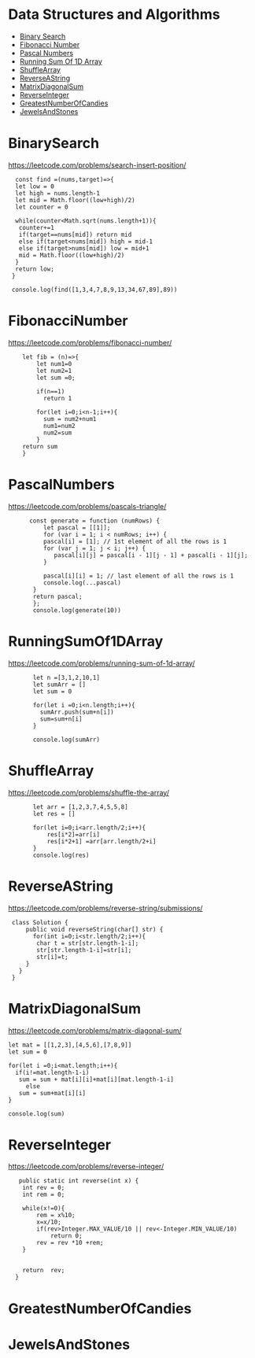 # Data Structures and Algorithms

- [Binary Search](#BinarySearch)
- [Fibonacci Number](#FibonacciNumber)
- [Pascal Numbers](#PascalNumbers)
- [Running Sum Of 1D Array](#RunningSumOf1DArray)
- [ShuffleArray](#ShuffleArray)
- [ReverseAString](#ReverseAString)
- [MatrixDiagonalSum](#MatrixDiagonalSum) 
- [ReverseInteger](#ReverseInteger)
- [GreatestNumberOfCandies](#GreatestNumberOfCandies)
- [JewelsAndStones](#JewelsAndStones)

# BinarySearch 

https://leetcode.com/problems/search-insert-position/

      const find =(nums,target)=>{
      let low = 0
      let high = nums.length-1
      let mid = Math.floor((low+high)/2)
      let counter = 0 

      while(counter<Math.sqrt(nums.length+1)){
       counter+=1
       if(target==nums[mid]) return mid
       else if(target<nums[mid]) high = mid-1
       else if(target>nums[mid]) low = mid+1
       mid = Math.floor((low+high)/2)
      }
      return low;
     }

     console.log(find([1,3,4,7,8,9,13,34,67,89],89))
     
# FibonacciNumber

https://leetcode.com/problems/fibonacci-number/

        let fib = (n)=>{
            let num1=0
            let num2=1
            let sum =0;

            if(n==1)
              return 1

            for(let i=0;i<n-1;i++){
              sum = num2+num1
              num1=num2
              num2=sum   
            }
        return sum
        }
   
 # PascalNumbers
 
 https://leetcode.com/problems/pascals-triangle/

          const generate = function (numRows) {
              let pascal = [[1]];
              for (var i = 1; i < numRows; i++) {
              pascal[i] = [1]; // 1st element of all the rows is 1
              for (var j = 1; j < i; j++) {
                 pascal[i][j] = pascal[i - 1][j - 1] + pascal[i - 1][j];
              }

              pascal[i][i] = 1; // last element of all the rows is 1
              console.log(...pascal)  
           }
           return pascal;
           };
           console.log(generate(10))

# RunningSumOf1DArray

https://leetcode.com/problems/running-sum-of-1d-array/

           let n =[3,1,2,10,1]
           let sumArr = []
           let sum = 0

           for(let i =0;i<n.length;i++){
             sumArr.push(sum+n[i])
             sum=sum+n[i] 
           }

           console.log(sumArr)

# ShuffleArray

https://leetcode.com/problems/shuffle-the-array/

           let arr = [1,2,3,7,4,5,5,8]
           let res = []

           for(let i=0;i<arr.length/2;i++){ 
               res[i*2]=arr[i]
               res[i*2+1] =arr[arr.length/2+i]
           }
           console.log(res)

# ReverseAString

https://leetcode.com/problems/reverse-string/submissions/

     class Solution {
         public void reverseString(char[] str) {
           for(int i=0;i<str.length/2;i++){
            char t = str[str.length-1-i];
            str[str.length-1-i]=str[i];
            str[i]=t;
         }
       }
     }

# MatrixDiagonalSum

https://leetcode.com/problems/matrix-diagonal-sum/

    let mat = [[1,2,3],[4,5,6],[7,8,9]]
    let sum = 0

    for(let i =0;i<mat.length;i++){
      if(i!=mat.length-1-i)
       sum = sum + mat[i][i]+mat[i][mat.length-1-i]
         else 
       sum = sum+mat[i][i]
    }

    console.log(sum)

# ReverseInteger

https://leetcode.com/problems/reverse-integer/

       public static int reverse(int x) {
        int rev = 0;
        int rem = 0;

        while(x!=0){
            rem = x%10;
            x=x/10;
            if(rev>Integer.MAX_VALUE/10 || rev<-Integer.MIN_VALUE/10)
                return 0;
            rev = rev *10 +rem;
        }


        return  rev;
      }
      
      
# GreatestNumberOfCandies


# JewelsAndStones
